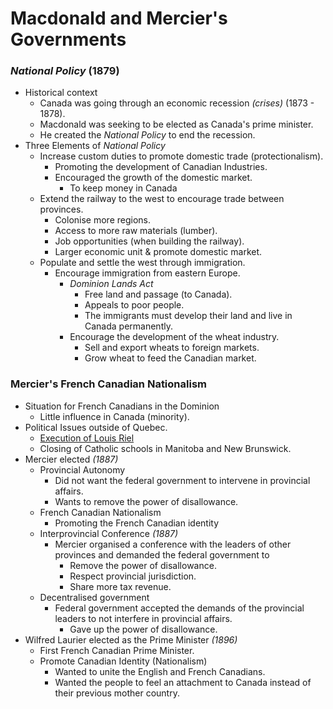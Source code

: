 # Macdonald and Mercier's Governments

### *National Policy* (1879)

* Historical context
  * Canada was going through an economic recession *(crises)* (1873 - 1878).
  * Macdonald was seeking to be elected as Canada's prime minister.
  * He created the *National Policy* to end the recession.
* Three Elements of *National Policy*
  * Increase custom duties to promote domestic trade (protectionalism).
    * Promoting the development of Canadian Industries.
    * Encouraged the growth of the domestic market.
      * To keep money in Canada
  * Extend the railway to the west to encourage trade between provinces.
    * Colonise more regions.
    * Access to more raw materials (lumber).
    * Job opportunities (when building the railway).
    * Larger economic unit & promote domestic market.
  * Populate and settle the west through immigration.
    * Encourage immigration from eastern Europe.
      * *Dominion Lands Act*
        * Free land and passage (to Canada).
        * Appeals to poor people.
        * The immigrants must develop their land and live in Canada permanently.
      * Encourage the development of the wheat industry.
        * Sell and export wheats to foreign markets.
        * Grow wheat to feed the Canadian market.

### Mercier's French Canadian Nationalism

* Situation for French Canadians in the Dominion
  * Little influence in Canada (minority).
* Political Issues outside of Quebec.
  * [Execution of Louis Riel](./14.md)
  * Closing of Catholic schools in Manitoba and New Brunswick.
* Mercier elected *(1887)*
  * Provincial Autonomy
    * Did not want the federal government to intervene in provincial affairs.
    * Wants to remove the power of disallowance.
  * French Canadian Nationalism
    * Promoting the French Canadian identity
  * Interprovincial Conference *(1887)*
    * Mercier organised a conference with the leaders of other provinces and demanded the federal government to
      * Remove the power of disallowance.
      * Respect provincial jurisdiction.
      * Share more tax revenue.
  * Decentralised government
    * Federal government accepted the demands of the provincial leaders to not interfere in provincial affairs.
      * Gave up the power of disallowance.
* Wilfred Laurier elected as the Prime Minister *(1896)*
  * First French Canadian Prime Minister.
  * Promote Canadian Identity (Nationalism)
    * Wanted to unite the English and French Canadians.
    * Wanted the people to feel an attachment to Canada instead of their previous mother country.